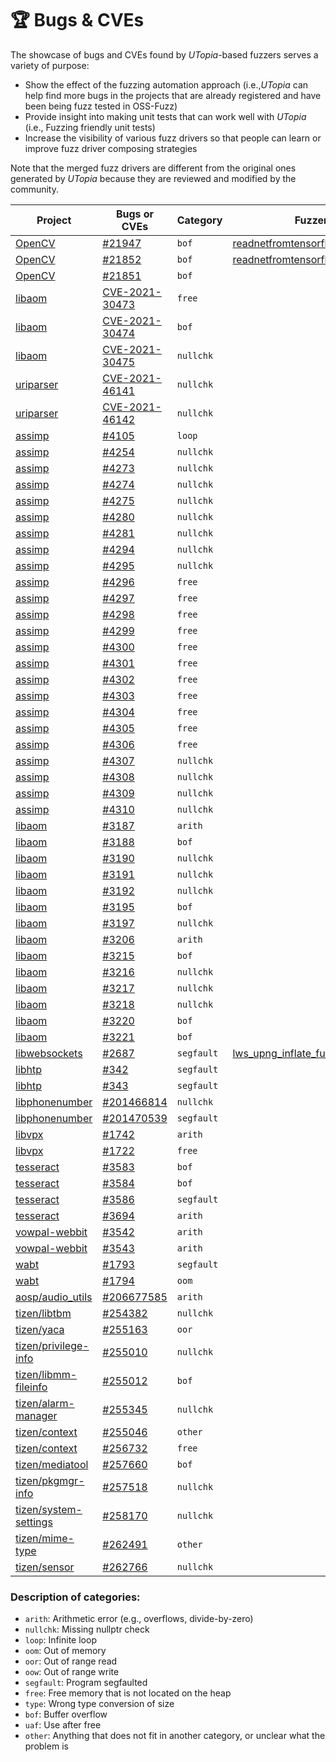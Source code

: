 # 🏆 Bugs & CVEs 

The showcase of bugs and CVEs found by *UTopia*-based fuzzers serves a variety of purpose:
- Show the effect of the fuzzing automation approach (i.e.,*UTopia* can help find more bugs in the projects that are already registered and have been being fuzz tested in OSS-Fuzz)
- Provide insight into making unit tests that can work well with *UTopia* (i.e., Fuzzing friendly unit tests)
- Increase the visibility of various fuzz drivers so that people can learn or improve fuzz driver composing strategies

Note that the merged fuzz drivers are different from the original ones generated by *UTopia* because they are reviewed and modified by the community.

Project | Bugs or CVEs | Category | Fuzzer
----- | ----------- | ------ | ---------
[OpenCV](https://github.com/opencv/opencv) | [#21947](https://github.com/opencv/opencv/issues/21947) | `bof` | [readnetfromtensorflow_fuzzer.cc](https://github.com/google/oss-fuzz/pull/7781)
[OpenCV](https://github.com/opencv/opencv) | [#21852](https://github.com/opencv/opencv/issues/21852) | `bof` | [readnetfromtensorflow_fuzzer.cc](https://github.com/google/oss-fuzz/pull/7781)
[OpenCV](https://github.com/opencv/opencv) | [#21851](https://github.com/opencv/opencv/issues/21851) | `bof` |
[libaom](https://aomedia.googlesource.com/aom/) | [CVE-2021-30473](https://cve.mitre.org/cgi-bin/cvename.cgi?name=CVE-2021-30473) | `free` |
[libaom](https://aomedia.googlesource.com/aom/) | [CVE-2021-30474](https://cve.mitre.org/cgi-bin/cvename.cgi?name=CVE-2021-30474) | `bof` |
[libaom](https://aomedia.googlesource.com/aom/) | [CVE-2021-30475](https://cve.mitre.org/cgi-bin/cvename.cgi?name=CVE-2021-30475) | `nullchk` |
[uriparser](https://github.com/uriparser/uriparser) | [CVE-2021-46141](https://cve.mitre.org/cgi-bin/cvename.cgi?name=CVE-2021-46141) | `nullchk` |
[uriparser](https://github.com/uriparser/uriparser) | [CVE-2021-46142](https://cve.mitre.org/cgi-bin/cvename.cgi?name=CVE-2021-46142) | `nullchk` |
[assimp](https://github.com/assimp/assimp) | [#4105](https://github.com/assimp/assimp/issues/4105) | `loop` |
[assimp](https://github.com/assimp/assimp) | [#4254](https://github.com/assimp/assimp/issues/4254) | `nullchk` |
[assimp](https://github.com/assimp/assimp) | [#4273](https://github.com/assimp/assimp/issues/4273) | `nullchk` |
[assimp](https://github.com/assimp/assimp) | [#4274](https://github.com/assimp/assimp/issues/4274) | `nullchk` |
[assimp](https://github.com/assimp/assimp) | [#4275](https://github.com/assimp/assimp/issues/4275) | `nullchk` |
[assimp](https://github.com/assimp/assimp) | [#4280](https://github.com/assimp/assimp/issues/4280) | `nullchk` |
[assimp](https://github.com/assimp/assimp) | [#4281](https://github.com/assimp/assimp/issues/4281) | `nullchk` |
[assimp](https://github.com/assimp/assimp) | [#4294](https://github.com/assimp/assimp/issues/4294) | `nullchk` |
[assimp](https://github.com/assimp/assimp) | [#4295](https://github.com/assimp/assimp/issues/4295) | `nullchk` |
[assimp](https://github.com/assimp/assimp) | [#4296](https://github.com/assimp/assimp/issues/4296) | `free` |
[assimp](https://github.com/assimp/assimp) | [#4297](https://github.com/assimp/assimp/issues/4297) | `free` |
[assimp](https://github.com/assimp/assimp) | [#4298](https://github.com/assimp/assimp/issues/4298) | `free` |
[assimp](https://github.com/assimp/assimp) | [#4299](https://github.com/assimp/assimp/issues/4299) | `free` |
[assimp](https://github.com/assimp/assimp) | [#4300](https://github.com/assimp/assimp/issues/4300) | `free` |
[assimp](https://github.com/assimp/assimp) | [#4301](https://github.com/assimp/assimp/issues/4301) | `free` |
[assimp](https://github.com/assimp/assimp) | [#4302](https://github.com/assimp/assimp/issues/4302) | `free` |
[assimp](https://github.com/assimp/assimp) | [#4303](https://github.com/assimp/assimp/issues/4303) | `free` |
[assimp](https://github.com/assimp/assimp) | [#4304](https://github.com/assimp/assimp/issues/4304) | `free` |
[assimp](https://github.com/assimp/assimp) | [#4305](https://github.com/assimp/assimp/issues/4305) | `free` |
[assimp](https://github.com/assimp/assimp) | [#4306](https://github.com/assimp/assimp/issues/4306) | `free` |
[assimp](https://github.com/assimp/assimp) | [#4307](https://github.com/assimp/assimp/issues/4307) | `nullchk` |
[assimp](https://github.com/assimp/assimp) | [#4308](https://github.com/assimp/assimp/issues/4308) | `nullchk` |
[assimp](https://github.com/assimp/assimp) | [#4309](https://github.com/assimp/assimp/issues/4309) | `nullchk` |
[assimp](https://github.com/assimp/assimp) | [#4310](https://github.com/assimp/assimp/issues/4310) | `nullchk` |
[libaom](https://aomedia.googlesource.com/aom/) | [#3187](https://bugs.chromium.org/p/aomedia/issues/detail?id=3187) | `arith` |
[libaom](https://aomedia.googlesource.com/aom/) | [#3188](https://bugs.chromium.org/p/aomedia/issues/detail?id=3188) | `bof` |
[libaom](https://aomedia.googlesource.com/aom/) | [#3190](https://bugs.chromium.org/p/aomedia/issues/detail?id=3190) | `nullchk` |
[libaom](https://aomedia.googlesource.com/aom/) | [#3191](https://bugs.chromium.org/p/aomedia/issues/detail?id=3191) | `nullchk` |
[libaom](https://aomedia.googlesource.com/aom/) | [#3192](https://bugs.chromium.org/p/aomedia/issues/detail?id=3192) | `nullchk` |
[libaom](https://aomedia.googlesource.com/aom/) | [#3195](https://bugs.chromium.org/p/aomedia/issues/detail?id=3195) | `bof` |
[libaom](https://aomedia.googlesource.com/aom/) | [#3197](https://bugs.chromium.org/p/aomedia/issues/detail?id=3197) | `nullchk` |
[libaom](https://aomedia.googlesource.com/aom/) | [#3206](https://bugs.chromium.org/p/aomedia/issues/detail?id=3206) | `arith` |
[libaom](https://aomedia.googlesource.com/aom/) | [#3215](https://bugs.chromium.org/p/aomedia/issues/detail?id=3215) | `bof` |
[libaom](https://aomedia.googlesource.com/aom/) | [#3216](https://bugs.chromium.org/p/aomedia/issues/detail?id=3216) | `nullchk` |
[libaom](https://aomedia.googlesource.com/aom/) | [#3217](https://bugs.chromium.org/p/aomedia/issues/detail?id=3217) | `nullchk` |
[libaom](https://aomedia.googlesource.com/aom/) | [#3218](https://bugs.chromium.org/p/aomedia/issues/detail?id=3218) | `nullchk` |
[libaom](https://aomedia.googlesource.com/aom/) | [#3220](https://bugs.chromium.org/p/aomedia/issues/detail?id=3220) | `bof` |
[libaom](https://aomedia.googlesource.com/aom/) | [#3221](https://bugs.chromium.org/p/aomedia/issues/detail?id=3221) | `bof` |
[libwebsockets](https://github.com/warmcat/libwebsockets) | [#2687](https://github.com/warmcat/libwebsockets/issues/2687) | `segfault` | [lws_upng_inflate_fuzzer.cpp](https://github.com/google/oss-fuzz/pull/7977)
[libhtp](https://github.com/OISF/libhtp) | [#342](https://github.com/OISF/libhtp/issues/342) | `segfault` |
[libhtp](https://github.com/OISF/libhtp) | [#343](https://github.com/OISF/libhtp/issues/343) | `segfault` |
[libphonenumber](https://github.com/google/libphonenumber) | [#201466814](https://issuetracker.google.com/issues/201466814) | `nullchk` |
[libphonenumber](https://github.com/google/libphonenumber) | [#201470539](https://issuetracker.google.com/issues/201470539) | `segfault` |
[libvpx](https://github.com/webmproject/libvpx) | [#1742](https://bugs.chromium.org/p/webm/issues/detail?id=1742#c3) | `arith` |
[libvpx](https://github.com/webmproject/libvpx) | [#1722](https://bugs.chromium.org/p/webm/issues/detail?id=1722#c11) | `free` |
[tesseract](https://github.com/tesseract-ocr/tesseract) | [#3583](https://github.com/tesseract-ocr/tesseract/issues/3583) | `bof` |
[tesseract](https://github.com/tesseract-ocr/tesseract) | [#3584](https://github.com/tesseract-ocr/tesseract/issues/3584) | `bof` |
[tesseract](https://github.com/tesseract-ocr/tesseract) | [#3586](https://github.com/tesseract-ocr/tesseract/issues/3586) | `segfault` |
[tesseract](https://github.com/tesseract-ocr/tesseract) | [#3694](https://github.com/tesseract-ocr/tesseract/issues/3694) | `arith` |
[vowpal-webbit](https://github.com/VowpalWabbit/vowpal_wabbit) | [#3542](https://github.com/VowpalWabbit/vowpal_wabbit/issues/3542) | `arith` |
[vowpal-webbit](https://github.com/VowpalWabbit/vowpal_wabbit) | [#3543](https://github.com/VowpalWabbit/vowpal_wabbit/issues/3543) | `arith` |
[wabt](https://github.com/WebAssembly/wabt) | [#1793](https://github.com/WebAssembly/wabt/issues/1793) | `segfault` |
[wabt](https://github.com/WebAssembly/wabt) | [#1794](https://github.com/WebAssembly/wabt/issues/1794) | `oom` |
[aosp/audio_utils](https://issuetracker.google.com/issues/206677585) | [#206677585](https://issuetracker.google.com/action/issues/206677585/attachments/35499109?download=true) | `arith` |
[tizen/libtbm](https://review.tizen.org/gerrit/#/admin/projects/platform/core/uifw/libtbm) | [#254382](https://review.tizen.org/gerrit/#/c/platform/core/uifw/libtbm/+/254382/) | `nullchk` |
[tizen/yaca](https://review.tizen.org/gerrit/#/admin/projects/platform/core/security/yaca) | [#255163](https://review.tizen.org/gerrit/#/c/platform/core/security/yaca/+/255163/) | `oor` |
[tizen/privilege-info](https://review.tizen.org/gerrit/#/admin/projects/platform/core/security/privilege-info) | [#255010](https://review.tizen.org/gerrit/#/c/platform/core/security/privilege-info/+/255010/) | `nullchk` |
[tizen/libmm-fileinfo](https://review.tizen.org/gerrit/#/admin/projects/platform/core/multimedia/libmm-fileinfo) | [#255012](https://review.tizen.org/gerrit/#/c/platform/core/multimedia/libmm-fileinfo/+/255012/) | `bof` |
[tizen/alarm-manager](https://review.tizen.org/gerrit/#/admin/projects/platform/core/appfw/alarm-manager) | [#255345](https://review.tizen.org/gerrit/#/c/platform/core/appfw/alarm-manager/+/255345/) | `nullchk` |
[tizen/context](https://review.tizen.org/gerrit/#/admin/projects/platform/core/api/context) | [#255046](https://review.tizen.org/gerrit/#/c/platform/core/api/context/+/255046/) | `other` |
[tizen/context](https://review.tizen.org/gerrit/#/admin/projects/platform/core/api/context) | [#256732](https://review.tizen.org/gerrit/#/c/platform/core/api/context/+/256732/) | `free` |
[tizen/mediatool](https://review.tizen.org/gerrit/#/admin/projects/platform/core/api/mediatool) | [#257660](https://review.tizen.org/gerrit/#/c/platform/core/api/mediatool/+/257660/) | `bof` |
[tizen/pkgmgr-info](https://review.tizen.org/gerrit/#/admin/projects/platform/core/appfw/pkgmgr-info) | [#257518](https://review.tizen.org/gerrit/#/c/platform/core/appfw/pkgmgr-info/+/257518/) | `nullchk` |
[tizen/system-settings](https://review.tizen.org/gerrit/#/admin/projects/platform/core/api/system-settings) | [#258170](https://review.tizen.org/gerrit/#/c/platform/core/api/system-settings/+/258170/) | `nullchk` |
[tizen/mime-type](https://review.tizen.org/gerrit/#/admin/projects/platform/core/api/mime-type) | [#262491](https://review.tizen.org/gerrit/#/c/platform/core/api/mime-type/+/262491/) | `other` |
[tizen/sensor](https://review.tizen.org/gerrit/#/admin/projects/platform/core/api/sensor) | [#262766](https://review.tizen.org/gerrit/#/c/platform/core/api/sensor/+/262766/) | `nullchk` |



### Description of categories:

* `arith`: Arithmetic error (e.g., overflows, divide-by-zero)
* `nullchk`: Missing nullptr check
* `loop`: Infinite loop
* `oom`: Out of memory
* `oor`: Out of range read
* `oow`: Out of range write
* `segfault`: Program segfaulted
* `free`: Free memory that is not located on the heap
* `type`: Wrong type conversion of size
* `bof`: Buffer overflow
* `uaf`: Use after free
* `other`: Anything that does not fit in another category, or unclear what the problem is